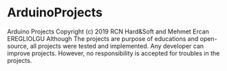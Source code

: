 # ArduinoProjects
Arduino Projects
Copyright (c) 2019 RCN Hard&Soft and Mehmet Ercan EREGLIOLGU
Although The projects are purpose of educations and  open-source, all projects were tested and implemented. Any developer can improve projects. 
However, no responsibility is accepted for troubles in the projects.
